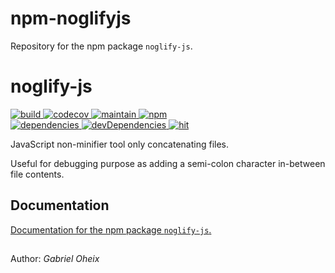 # npm-noglifyjs

Repository for the npm package ```noglify-js```.


# noglify-js

[//]: # (https://github.com/dwyl/repo-badges)

[ ![build][build-svg] ][build-link]
[ ![codecov][codecov-svg] ][codecov-link]
[ ![maintain][maintain-svg] ][maintain-link]
[ ![npm][npm-svg] ][npm-link]  
[ ![dependencies][dependencies-svg] ][dependencies-link]
[ ![devDependencies][devDependencies-svg] ][devDependencies-link]
[ ![hit][hit-svg] ][hit-link]

[build-svg]: https://travis-ci.org/gabrieloheix/npm-noglifyjs.svg?branch=master
[build-link]: https://travis-ci.org/gabrieloheix/npm-noglifyjs

[codecov-svg]: https://codecov.io/gh/gabrieloheix/npm-noglifyjs/branch/master/graph/badge.svg
[codecov-link]: https://codecov.io/gh/gabrieloheix/npm-noglifyjs

[maintain-svg]: https://api.codeclimate.com/v1/badges/2acd854abd2aeff743fa/maintainability
[maintain-link]: https://codeclimate.com/github/gabrieloheix/npm-noglifyjs/maintainability

[npm-svg]: https://badge.fury.io/js/noglify-js.svg
[npm-link]: https://badge.fury.io/js/noglify-js

[dependencies-svg]: https://david-dm.org/gabrieloheix/npm-noglifyjs/status.svg
[dependencies-link]: https://david-dm.org/gabrieloheix/npm-noglifyjs

[devDependencies-svg]: https://david-dm.org/gabrieloheix/npm-noglifyjs/dev-status.svg
[devDependencies-link]: https://david-dm.org/gabrieloheix/npm-noglifyjs?type=dev

[hit-svg]: http://hits.dwyl.com/gabrieloheix/npm-noglifyjs.svg
[hit-link]: http://hits.dwyl.com/gabrieloheix/npm-noglifyjs


JavaScript non-minifier tool only concatenating files.

Useful for debugging purpose as adding a semi-colon character in-between file contents.


## Documentation

[Documentation for the npm package ```noglify-js```.][doc]

[doc]: https://www.npmjs.com/package/noglify-js


##

Author: _Gabriel Oheix_
